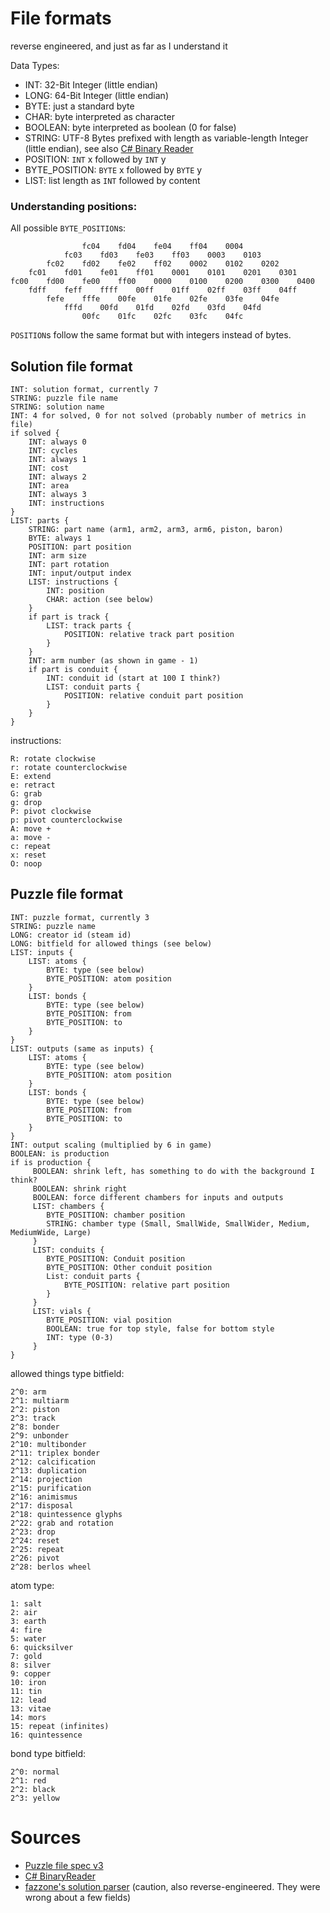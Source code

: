 # File formats

reverse engineered, and just as far as I understand it

Data Types:
- INT: 32-Bit Integer (little endian)
- LONG: 64-Bit Integer (little endian)
- BYTE: just a standard byte
- CHAR: byte interpreted as character
- BOOLEAN: byte interpreted as boolean (0 for false)
- STRING: UTF-8 Bytes prefixed with length as variable-length Integer (little endian), see also [C# Binary Reader](https://docs.microsoft.com/en-us/dotnet/api/system.io.binaryreader.readstring?view=net-5.0)
- POSITION: `INT` x followed by `INT` y
- BYTE_POSITION: `BYTE` x followed by `BYTE` y
- LIST: list length as `INT` followed by content


### Understanding positions:
All possible `BYTE_POSITION`s:
```
                fc04    fd04    fe04    ff04    0004
            fc03    fd03    fe03    ff03    0003    0103
        fc02    fd02    fe02    ff02    0002    0102    0202 
    fc01    fd01    fe01    ff01    0001    0101    0201    0301 
fc00    fd00    fe00    ff00    0000    0100    0200    0300    0400
    fdff    feff    ffff    00ff    01ff    02ff    03ff    04ff
        fefe    fffe    00fe    01fe    02fe    03fe    04fe
            fffd    00fd    01fd    02fd    03fd    04fd
                00fc    01fc    02fc    03fc    04fc
```
`POSITION`s follow the same format but with integers instead of bytes.

## Solution file format
```
INT: solution format, currently 7
STRING: puzzle file name
STRING: solution name
INT: 4 for solved, 0 for not solved (probably number of metrics in file)
if solved {
    INT: always 0
    INT: cycles
    INT: always 1
    INT: cost
    INT: always 2
    INT: area
    INT: always 3
    INT: instructions
}
LIST: parts {
    STRING: part name (arm1, arm2, arm3, arm6, piston, baron)
    BYTE: always 1
    POSITION: part position
    INT: arm size
    INT: part rotation
    INT: input/output index
    LIST: instructions {
        INT: position
        CHAR: action (see below)
    }
    if part is track {
        LIST: track parts {
            POSITION: relative track part position
        }
    }
    INT: arm number (as shown in game - 1)
    if part is conduit {
        INT: conduit id (start at 100 I think?)
        LIST: conduit parts {
            POSITION: relative conduit part position
        }
    }
}
```

instructions:
```
R: rotate clockwise
r: rotate counterclockwise
E: extend
e: retract
G: grab
g: drop
P: pivot clockwise
p: pivot counterclockwise
A: move +
a: move -
c: repeat
x: reset
O: noop
```


## Puzzle file format

```
INT: puzzle format, currently 3
STRING: puzzle name
LONG: creator id (steam id)
LONG: bitfield for allowed things (see below)
LIST: inputs {
    LIST: atoms {
        BYTE: type (see below)
        BYTE_POSITION: atom position
    }
    LIST: bonds {
        BYTE: type (see below)
        BYTE_POSITION: from
        BYTE_POSITION: to
    }
}
LIST: outputs (same as inputs) {
    LIST: atoms {
        BYTE: type (see below)
        BYTE_POSITION: atom position
    }
    LIST: bonds {
        BYTE: type (see below)
        BYTE_POSITION: from
        BYTE_POSITION: to
    }
}
INT: output scaling (multiplied by 6 in game)
BOOLEAN: is production
if is production {
     BOOLEAN: shrink left, has something to do with the background I think?
     BOOLEAN: shrink right
     BOOLEAN: force different chambers for inputs and outputs
     LIST: chambers {
        BYTE_POSITION: chamber position
        STRING: chamber type (Small, SmallWide, SmallWider, Medium, MediumWide, Large)
     }
     LIST: conduits {
        BYTE_POSITION: Conduit position
        BYTE_POSITION: Other conduit position
        List: conduit parts {
            BYTE_POSITION: relative part position
        }
     }
     LIST: vials {
        BYTE_POSITION: vial position
        BOOLEAN: true for top style, false for bottom style
        INT: type (0-3)
     }
}
```

allowed things type bitfield:
```
2^0: arm
2^1: multiarm
2^2: piston
2^3: track
2^8: bonder
2^9: unbonder
2^10: multibonder
2^11: triplex bonder
2^12: calcification
2^13: duplication
2^14: projection
2^15: purification
2^16: animismus
2^17: disposal
2^18: quintessence glyphs
2^22: grab and rotation
2^23: drop
2^24: reset
2^25: repeat
2^26: pivot
2^28: berlos wheel
```

atom type:
```
1: salt
2: air
3: earth
4: fire
5: water
6: quicksilver
7: gold
8: silver
9: copper
10: iron
11: tin
12: lead
13: vitae
14: mors
15: repeat (infinites)
16: quintessence
```

bond type bitfield:
```
2^0: normal
2^1: red
2^2: black
2^3: yellow
```

# Sources

 - [Puzzle file spec v3](https://steamcommunity.com/sharedfiles/filedetails/?id=1185668197)
 - [C# BinaryReader](https://docs.microsoft.com/en-us/dotnet/api/system.io.binaryreader?view=net-5.0)
 - [fazzone's solution parser](https://github.com/fazzone/opus/blob/master/blobs/src/blobs/codec/solution.cljc) (caution, also reverse-engineered. They were wrong about a few fields)